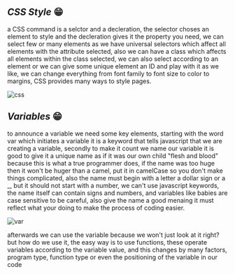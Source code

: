 ## ***CSS Style***   😁

a CSS command is a selctor and a decleration, the selector choses an element to style and the decleration gives it the property you need, we can select few or many elements as we have universal selectors which affect all elements with the attribute selected, also we can have a class which affects all elements within the class selected, we can also select according to an element or we can give some unique element an ID and play with it as we like, we can change everything from font family to font size to color to margins, CSS provides many ways to style pages.


![css](https://designs.tup.ch/two/wp-content/uploads/2016/07/css-deklaration.jpg)






## ***Variables***   😁

to announce a variable we need some key elements, starting with the word var which initiates a variable it is a keyword that tells javascript that we are creating a variable, secondly to make it count we name our variable it is good to give it a unique name as if it was our own child "flesh and blood" because this is what a true programmer does, if the name was too huge then it won't be huger than a camel, put it in camelCase so you don't make things complicated, also the name must begin with a letter a dollar sign or a _, but it should not start with a number, we can't use javascript keywords, the name itself can contain signs and numbers, and variables like babies are case sensitive to be careful, also give the name a good menaing it must reflect what your doing to make the process of coding easier.

![var](https://www.topjavatutorial.com/wp-content/uploads/2016/08/variable.png)

afterwards we can use the variable because we won't just look at it right? but how do we use it, the easy way is to use functions, these operate variables according to the variable value, and this changes by many factors, program type, function type or even the positioning of the variable in our code